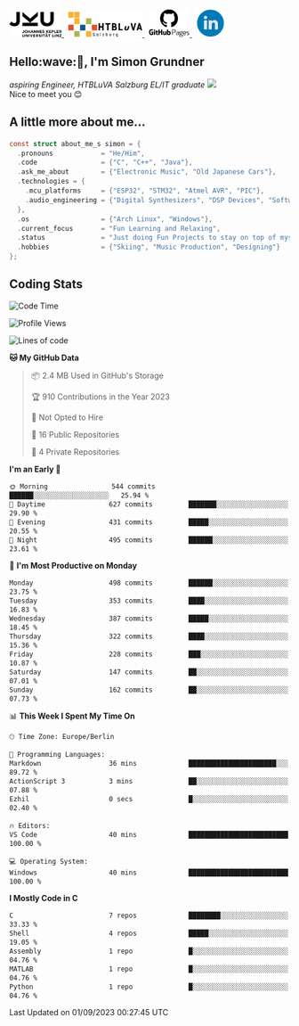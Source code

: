 <a href="https://www.jku.at/">
  <picture>
   <source media="(prefers-color-scheme: dark)" srcset="/images/jku_logo_weiss.png" height="45"/>
   <img alt="JKU Linz" src="/images/jku_logo_schwarz.png" height="45"/>
  </picture>
 </a> &nbsp;
 <a href="http://www.htl-salzburg.ac.at/startseite.html">
  <picture>
   <source media="(prefers-color-scheme: dark)" srcset="/images/htlbla_logo_weiss.png" height="45"/>
   <img alt="HTBLuVA Salzburg" src="/images/htlbla_logo_schwarz.png" height="45"/>
  </picture>
 </a> &nbsp;
 <a href="https://s-grundner.github.io/">
  <picture>
   <source media="(prefers-color-scheme: dark)" srcset="/images/pages_weiss.png" height="50"/>
   <img alt="Pages" src="/images/pages.png" height="50"/>
  </picture>
 </a> &nbsp;
 <a href="https://www.linkedin.com/in/simon-grundner-b0b9b8228/">
  <img alt="LinkedIn" src="/images/LinkedIn.png" height="50"/>
 </a>
</p>

<h2>Hello:wave:🏻, I'm Simon Grundner</h2>
<p><em>aspiring Engineer, HTBLuVA Salzburg EL/IT graduate
</a><img src="https://media.giphy.com/media/WUlplcMpOCEmTGBtBW/giphy.gif" width="30"></em><br>
Nice to meet you 😊</p>
 
<h2> A little more about me...</h2>
  
```c
const struct about_me_s simon = {
  .pronouns            = "He/Him",
  .code                = {"C", "C++", "Java"},
  .ask_me_about        = {"Electronic Music", "Old Japanese Cars"},
  .technologies = { 
    .mcu_platforms     = {"ESP32", "STM32", "Atmel AVR", "PIC"},
    .audio_engineering = {"Digital Synthesizers", "DSP Devices", "Software Sounddesign"},
  },
  .os                  = {"Arch Linux", "Windows"},
  .current_focus       = "Fun Learning and Relaxing",
  .status              = "Just doing Fun Projects to stay on top of myself",
  .hobbies             = {"Skiing", "Music Production", "Designing"}
};
 ```

<h2> Coding Stats </h2>

<!--START_SECTION:waka-->
![Code Time](http://img.shields.io/badge/Code%20Time-211%20hrs%2052%20mins-blue)

![Profile Views](http://img.shields.io/badge/Profile%20Views-6-blue)

![Lines of code](https://img.shields.io/badge/From%20Hello%20World%20I%27ve%20Written-20.4%20million%20lines%20of%20code-blue)

**🐱 My GitHub Data** 

> 📦 2.4 MB Used in GitHub's Storage 
 > 
> 🏆 910 Contributions in the Year 2023
 > 
> 🚫 Not Opted to Hire
 > 
> 📜 16 Public Repositories 
 > 
> 🔑 4 Private Repositories 
 > 
**I'm an Early 🐤** 

```text
🌞 Morning                544 commits         ██████░░░░░░░░░░░░░░░░░░░   25.94 % 
🌆 Daytime                627 commits         ███████░░░░░░░░░░░░░░░░░░   29.90 % 
🌃 Evening                431 commits         █████░░░░░░░░░░░░░░░░░░░░   20.55 % 
🌙 Night                  495 commits         ██████░░░░░░░░░░░░░░░░░░░   23.61 % 
```
📅 **I'm Most Productive on Monday** 

```text
Monday                   498 commits         ██████░░░░░░░░░░░░░░░░░░░   23.75 % 
Tuesday                  353 commits         ████░░░░░░░░░░░░░░░░░░░░░   16.83 % 
Wednesday                387 commits         █████░░░░░░░░░░░░░░░░░░░░   18.45 % 
Thursday                 322 commits         ████░░░░░░░░░░░░░░░░░░░░░   15.36 % 
Friday                   228 commits         ███░░░░░░░░░░░░░░░░░░░░░░   10.87 % 
Saturday                 147 commits         ██░░░░░░░░░░░░░░░░░░░░░░░   07.01 % 
Sunday                   162 commits         ██░░░░░░░░░░░░░░░░░░░░░░░   07.73 % 
```


📊 **This Week I Spent My Time On** 

```text
🕑︎ Time Zone: Europe/Berlin

💬 Programming Languages: 
Markdown                 36 mins             ██████████████████████░░░   89.72 % 
ActionScript 3           3 mins              ██░░░░░░░░░░░░░░░░░░░░░░░   07.88 % 
Ezhil                    0 secs              █░░░░░░░░░░░░░░░░░░░░░░░░   02.40 % 

🔥 Editors: 
VS Code                  40 mins             █████████████████████████   100.00 % 

💻 Operating System: 
Windows                  40 mins             █████████████████████████   100.00 % 
```

**I Mostly Code in C** 

```text
C                        7 repos             ████████░░░░░░░░░░░░░░░░░   33.33 % 
Shell                    4 repos             █████░░░░░░░░░░░░░░░░░░░░   19.05 % 
Assembly                 1 repo              █░░░░░░░░░░░░░░░░░░░░░░░░   04.76 % 
MATLAB                   1 repo              █░░░░░░░░░░░░░░░░░░░░░░░░   04.76 % 
Python                   1 repo              █░░░░░░░░░░░░░░░░░░░░░░░░   04.76 % 
```




 Last Updated on 01/09/2023 00:27:45 UTC
<!--END_SECTION:waka-->
